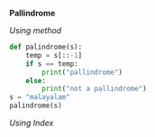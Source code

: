 **Pallindrome**

*Using method*

```python
def palindrome(s):
    temp = s[::-1]
    if s == temp:
        print("pallindrome")
    else:
        print("not a pallindrome")
s = "malayalam"    
palindrome(s)
```

*Using Index*

